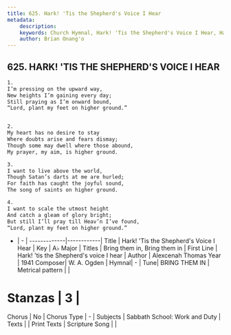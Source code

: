 ```yaml
---
title: 625. Hark! 'Tis the Shepherd's Voice I Hear
metadata:
    description: 
    keywords: Church Hymnal, Hark! 'Tis the Shepherd's Voice I Hear, Hark! &#039;tis the Shepherd&#039;s voice I hear, Bring them in, Bring them in
    author: Brian Onang'o
---
```



## 625. HARK! 'TIS THE SHEPHERD'S VOICE I HEAR

```txt
1.
I’m pressing on the upward way,
New heights I’m gaining every day;
Still praying as I’m onward bound,
“Lord, plant my feet on higher ground.”


2.
My heart has no desire to stay
Where doubts arise and fears dismay;
Though some may dwell where those abound,
My prayer, my aim, is higher ground.

3.
I want to live above the world,
Though Satan’s darts at me are hurled;
For faith has caught the joyful sound,
The song of saints on higher ground.

4.
I want to scale the utmost height
And catch a gleam of glory bright;
But still I’ll pray till Heav’n I’ve found,
“Lord, plant my feet on higher ground.”
```

- |   -  |
-------------|------------|
Title | Hark! 'Tis the Shepherd's Voice I Hear |
Key | A♭ Major |
Titles | Bring them in, Bring them in |
First Line | Hark! &#039;tis the Shepherd&#039;s voice I hear |
Author | Alexcenah Thomas
Year | 1941
Composer| W. A. Ogden |
Hymnal|  - |
Tune| BRING THEM IN |
Metrical pattern | |
# Stanzas | 3 |
Chorus | No |
Chorus Type | - |
Subjects | Sabbath School: Work and Duty |
Texts |  |
Print Texts | 
Scripture Song |  |
  
